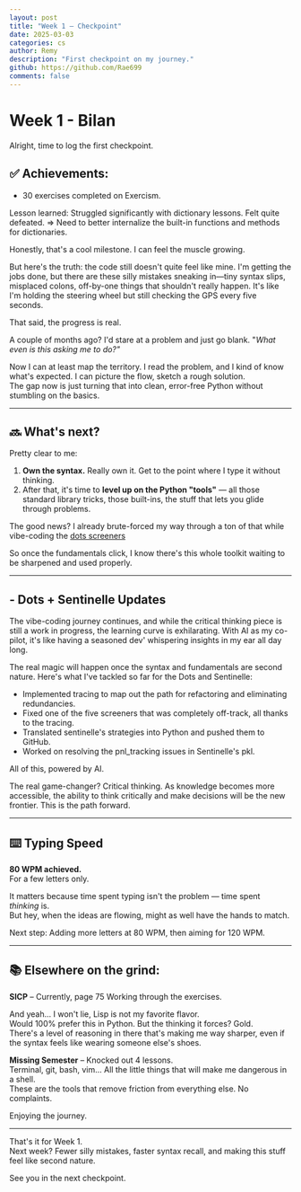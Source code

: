 ```yaml
---
layout: post
title: "Week 1 — Checkpoint"
date: 2025-03-03
categories: cs 
author: Remy
description: "First checkpoint on my journey."
github: https://github.com/Rae699
comments: false
---
```


# Week 1 - Bilan

Alright, time to log the first checkpoint.


## ✅ Achievements:

- 30 exercises completed on Exercism.  

Lesson learned: Struggled significantly with dictionary lessons. Felt quite defeated.
=> Need to better internalize the built-in functions and methods for dictionaries.

Honestly, that's a cool milestone. I can feel the muscle growing. 

But here's the truth: the code still doesn't quite feel like mine. I'm getting the jobs done, but there are these silly mistakes sneaking in—tiny syntax slips, misplaced colons, off-by-one things that shouldn't really happen. 
It's like I'm holding the steering wheel but still checking the GPS every five seconds.

That said, the progress is real.  

A couple of months ago? I'd stare at a problem and just go blank. "_What even is this asking me to do?"_  

Now I can at least map the territory. I read the problem, and I kind of know what's expected. I can picture the flow, sketch a rough solution.  
The gap now is just turning that into clean, error-free Python without stumbling on the basics.


---

## 🔜 What's next?

Pretty clear to me:
1. **Own the syntax.** Really own it. Get to the point where I type it without thinking.
2. After that, it's time to **level up on the Python "tools"** — all those standard library tricks, those built-ins, the stuff that lets you glide through problems.

The good news? I already brute-forced my way through a ton of that while vibe-coding the [dots screeners](https://github.com/Rae699/Dots)  

So once the fundamentals click, I know there's this whole toolkit waiting to be sharpened and used properly.


---

## - Dots + Sentinelle Updates

The vibe-coding journey continues, and while the critical thinking piece is still a work in progress, the learning curve is exhilarating. 
With AI as my co-pilot, it's like having a seasoned dev' whispering insights in my ear all day long.

The real magic will happen once the syntax and fundamentals are second nature. Here's what I've tackled so far for the Dots and Sentinelle:
- Implemented tracing to map out the path for refactoring and eliminating redundancies.
- Fixed one of the five screeners that was completely off-track, all thanks to the tracing.
- Translated sentinelle's strategies into Python and pushed them to GitHub.
- Worked on resolving the pnl_tracking issues in Sentinelle's pkl.

All of this, powered by AI.

The real game-changer? Critical thinking. 
As knowledge becomes more accessible, the ability to think critically and make decisions will be the new frontier.
This is the path forward.


---

## ⌨️ Typing Speed

**80 WPM achieved.**  
For a few letters only.

It matters because time spent typing isn't the problem — time spent _thinking_ is.  
But hey, when the ideas are flowing, might as well have the hands to match.

Next step: Adding more letters at 80 WPM, then aiming for 120 WPM. 


---

## 📚 Elsewhere on the grind:

**SICP** – Currently, page 75
Working through the exercises.  

And yeah... I won't lie, Lisp is not my favorite flavor.  
Would 100% prefer this in Python. But the thinking it forces? Gold.  
There's a level of reasoning in there that's making me way sharper, even if the syntax feels like wearing someone else's shoes.

**Missing Semester** – Knocked out 4 lessons.  
Terminal, git, bash, vim... All the little things that will make me dangerous in a shell.  
These are the tools that remove friction from everything else. 
No complaints. 

Enjoying the journey.


---

That's it for Week 1.  
Next week? Fewer silly mistakes, faster syntax recall, and making this stuff feel like second nature.

See you in the next checkpoint.
